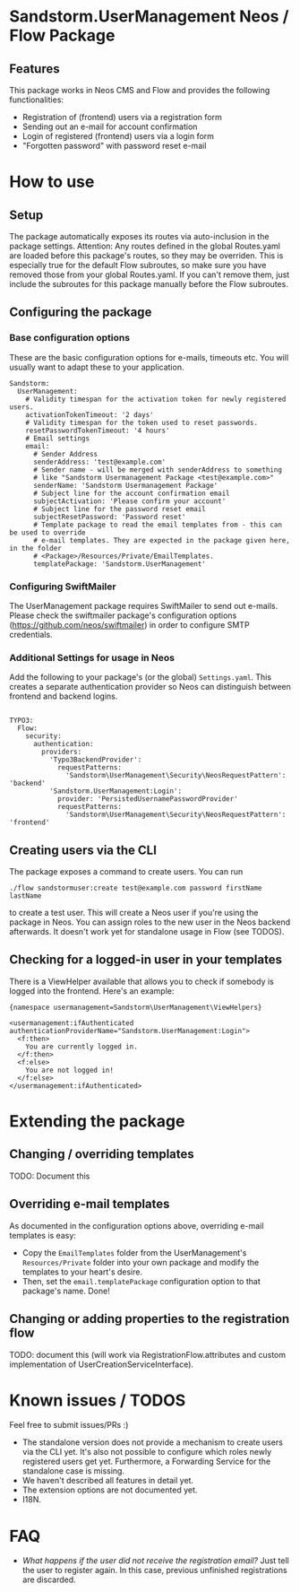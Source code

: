 # Sandstorm.UserManagement Neos / Flow Package

## Features
This package works in Neos CMS and Flow and provides the following functionalities:

* Registration of (frontend) users via a registration form
* Sending out an e-mail for account confirmation
* Login of registered (frontend) users via a login form
* "Forgotten password" with password reset e-mail

# How to use

## Setup
The package automatically exposes its routes via auto-inclusion in the package settings.
Attention: Any routes defined in the global Routes.yaml are loaded before this package's routes, so they may be overriden.
This is especially true for the default Flow subroutes, so make sure you have removed those from your global Routes.yaml.
If you can't remove them, just include the subroutes for this package manually before the Flow subroutes.

## Configuring the package
### Base configuration options
These are the basic configuration options for e-mails, timeouts etc. You will usually want to adapt these to your application.
```
Sandstorm:
  UserManagement:
    # Validity timespan for the activation token for newly registered users.
    activationTokenTimeout: '2 days'
    # Validity timespan for the token used to reset passwords.
    resetPasswordTokenTimeout: '4 hours'
    # Email settings
    email:
      # Sender Address
      senderAddress: 'test@example.com'
      # Sender name - will be merged with senderAddress to something
      # like "Sandstorm Usermanagement Package <test@example.com>"
      senderName: 'Sandstorm Usermanagement Package'
      # Subject line for the account confirmation email
      subjectActivation: 'Please confirm your account'
      # Subject line for the password reset email
      subjectResetPassword: 'Password reset'
      # Template package to read the email templates from - this can be used to override
      # e-mail templates. They are expected in the package given here, in the folder
      # <Package>/Resources/Private/EmailTemplates.
      templatePackage: 'Sandstorm.UserManagement'
```

### Configuring SwiftMailer
The UserManagement package requires SwiftMailer to send out e-mails. Please check the swiftmailer package's
configuration options (https://github.com/neos/swiftmailer) in order to configure SMTP credentials.

### Additional Settings for usage in Neos
Add the following to your package's (or the global) `Settings.yaml`. This creates a separate authentication provider so Neos can
distinguish between frontend and backend logins.

```

TYPO3:
  Flow:
    security:
      authentication:
        providers:
          'Typo3BackendProvider':
            requestPatterns:
              'Sandstorm\UserManagement\Security\NeosRequestPattern': 'backend'
          'Sandstorm.UserManagement:Login':
            provider: 'PersistedUsernamePasswordProvider'
            requestPatterns:
              'Sandstorm\UserManagement\Security\NeosRequestPattern': 'frontend'

```

## Creating users via the CLI
The package exposes a command to create users. You can run

`./flow sandstormuser:create test@example.com password firstName lastName`

to create a test user. This will create a Neos user if you're using the package in Neos. You can assign
roles to the new user in the Neos backend afterwards. It doesn't work yet for standalone usage in Flow (see TODOS).

## Checking for a logged-in user in your templates
There is a ViewHelper available that allows you to check if somebody is logged into the frontend. Here's an example:

```
{namespace usermanagement=Sandstorm\UserManagement\ViewHelpers}

<usermanagement:ifAuthenticated authenticationProviderName="Sandstorm.UserManagement:Login">
  <f:then>
    You are currently logged in.
  </f:then>
  <f:else>
    You are not logged in!
  </f:else>
</usermanagement:ifAuthenticated>

```

# Extending the package

## Changing / overriding templates
TODO: Document this

## Overriding e-mail templates
As documented in the configuration options above, overriding e-mail templates is easy:
* Copy the `EmailTemplates` folder from the UserManagement's `Resources/Private` folder into your
  own package and modify the templates to your heart's desire.
* Then, set the `email.templatePackage` configuration option to that package's name. Done!

## Changing or adding properties to the registration flow
TODO: document this (will work via RegistrationFlow.attributes and custom implementation of UserCreationServiceInterface).

# Known issues / TODOS

Feel free to submit issues/PRs :)

* The standalone version does not provide a mechanism to create users via the CLI yet.
  It's also not possible to configure which roles newly registered users get yet.
  Furthermore, a Forwarding Service for the standalone case is missing.
* We haven't described all features in detail yet.
* The extension options are not documented yet.
* I18N.

# FAQ

* *What happens if the user did not receive the registration email?*
  Just tell the user to register again. In this case, previous unfinished registrations are discarded.
